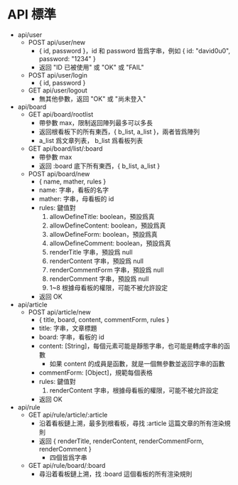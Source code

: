 # API 標準
* api/user
	- POST api/user/new
		+ { id, password }，id 和 password 皆爲字串，例如 { id: "david0u0", password: "1234" }
		+ 返回 "ID 已被使用" 或 "OK" 或 "FAIL"
	- POST api/user/login
		+ { id, password }
	- GET api/user/logout
		+ 無其他參數，返回 "OK" 或 "尚未登入"
* api/board
	- GET api/board/rootlist
		+ 帶參數 max，限制返回陣列最多可以多長
		+ 返回根看板下的所有東西，{ b_list, a_list }，兩者皆爲陣列
		+ a_list 爲文章列表， b_list 爲看板列表
	- GET api/board/list/:board
		+ 帶參數 max
		+ 返回 :board 底下所有東西，{ b_list, a_list }
	- POST api/board/new
		+ { name, mather, rules }
		+ name: 字串，看板的名字
		+ mather: 字串，母看板的 id
		+ rules: 鍵值對
			1. allowDefineTitle: boolean，預設爲真
			2. allowDefineContent: boolean，預設爲真
			3. allowDefineForm: boolean，預設爲真
			4. allowDefineComment: boolean，預設爲真
			5. renderTitle 字串，預設爲 null
			6. renderContent  字串，預設爲 null
			7. renderCommentForm 字串，預設爲 null
			8. renderComment  字串，預設爲 null
			9. 1~8 根據母看板的權限，可能不被允許設定
		+ 返回 OK
* api/article
	- POST api/article/new
		+ { title, board, content, commentForm, rules }
		+ title: 字串，文章標題
		+ board: 字串，看板的 id
		+ content: [String]，每個元素可能是靜態字串，也可能是轉成字串的函數
			- 如果 content 的成員是函數，就是一個無參數並返回字串的函數
		+ commentForm: [Object]，規範每個表格
		+ rules: 鍵值對
			1. renderContent 字串，根據母看板的權限，可能不被允許設定
		+ 返回 OK
* api/rule
	- GET api/rule/article/:article
		+ 沿着看板鏈上溯，最多到根看板，尋找 :article 這篇文章的所有渲染規則
		+ 返回 { renderTitle, renderContent, renderCommentForm, renderComment }
			- 四個皆爲字串
	- GET api/rule/board/:board
		+ 尋沿着看板鏈上溯，找 :board 這個看板的所有渲染規則
